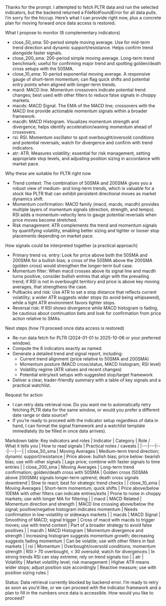 Thanks for the prompt. I attempted to fetch PLTR data and run the selected indicators, but the backend returned a FileNotFoundError for all data pulls. I’m sorry for the hiccup. Here’s what I can provide right now, plus a concrete plan for moving forward once data access is restored.

What I propose to monitor (8 complementary indicators)
- close_50_sma: 50-period simple moving average. Use for mid-term trend direction and dynamic support/resistance. Helps confirm trend alongside faster signals.
- close_200_sma: 200-period simple moving average. Long-term trend benchmark; useful for confirming major trend and spotting golden/death cross setups with the 50SMA.
- close_10_ema: 10-period exponential moving average. A responsive gauge of short-term momentum; can flag quick shifts and potential entry points when aligned with longer-term trends.
- macd: MACD line. Momentum crossovers indicate potential trend changes; best used with other filters to reduce false signals in choppy markets.
- macds: MACD Signal. The EMA of the MACD line; crossovers with the MACD line provide actionable momentum signals within a broader framework.
- macdh: MACD Histogram. Visualizes momentum strength and divergence; helps identify acceleration/waning momentum ahead of crossovers.
- rsi: RSI. Momentum oscillator to spot overbought/oversold conditions and potential reversals; watch for divergence and confirm with trend indicators.
- atr: ATR. Measures volatility; essential for risk management, setting appropriate stop levels, and adjusting position sizing in accordance with market pace.

Why these are suitable for PLTR right now
- Trend context: The combination of 50SMA and 200SMA gives you a robust view of medium- and long-term trends, which is valuable for a stock like PLTR that can exhibit persistent directional moves as market dynamics shift.
- Momentum confirmation: MACD family (macd, macds, macdh) provides multiple layers of momentum signals (direction, strength, and tempo). RSI adds a momentum-velocity lens to gauge potential reversals when price moves become stretched.
- Risk management: ATR complements the trend and momentum signals by quantifying volatility, enabling better sizing and tighter or looser stop placements depending on market pace.

How signals could be interpreted together (a practical approach)
- Primary trend vs. entry: Look for price above both the 50SMA and 200SMA for a bullish bias; a cross of the 50SMA above the 200SMA (golden cross) would strengthen the longer-term bull case.
- Momentum filter: When macd crosses above its signal line and macdh turns positive, consider bullish entries that align with the prevailing trend; if RSI is not in overbought territory and price is above key moving averages, that strengthens the case.
- Pullbacks and risk: Use ATR to set a stop distance that reflects current volatility; a wider ATR suggests wider stops (to avoid being whipsawed), while a tight ATR environment favors tighter stops.
- Reversal risk: If RSI shows divergence while MACD histogram is fading, be cautious about continuation bets and look for confirmation from price action relative to SMAs.

Next steps (how I’ll proceed once data access is restored)
- Re-run data fetch for PLTR (2024-01-01 to 2025-10-06 or your preferred window).
- Compute the 8 indicators exactly as named.
- Generate a detailed trend and signal report, including:
  - Current trend alignment (price relative to 50SMA and 200SMA)
  - Momentum posture (MACD cross/status, MACD histogram, RSI level)
  - Volatility regime (ATR values and recent changes)
  - Potential entry/exit setups with suggested stop/target framework
- Deliver a clear, trader-friendly summary with a table of key signals and a practical watchlist.

Request for action
- I can retry data retrieval now. Do you want me to automatically retry fetching PLTR data for the same window, or would you prefer a different date range or data source?
- If you’re ready to proceed with the indicator setup regardless of data in hand, I can format the signal framework and a watchlist template immediately (to be filled in once data arrives).

Markdown table: Key indicators and roles
| Indicator | Category | Role / What it tells you | How to read signals | Practical notes / caveats |
|---|---|---|---|---|
| close_50_sma | Moving Averages | Medium-term trend direction; dynamic support/resistance | Price above: bullish bias; price below: bearish bias; use with other signals | Lags price; combine with faster signals to time entries |
| close_200_sma | Moving Averages | Long-term trend confirmation; golden/death cross with 50SMA | Golden cross (50SMA above 200SMA) signals longer-term uptrend; death cross signals downtrend | Slow to react; best for strategic trend checks |
| close_10_ema | Moving Averages | Short-term momentum; quick shifts | Price above/below 10EMA with other filters can indicate entries/exits | Prone to noise in choppy markets; use with longer MA for filtering |
| macd | MACD Related | Momentum direction and strength | MACD line crossing above/below the signal; positive/negative histogram indicates momentum | Needs confirmation in low-volatility or sideways markets |
| macds | MACD Signal | Smoothing of MACD; signal trigger | Cross of macd with macds to trigger moves; use with trend context | Part of a broader strategy to avoid false positives |
| macdh | MACD Histogram | Momentum divergence and strength | Increasing histogram suggests momentum growth; decreasing suggests fading momentum | Can be volatile; use with other filters in fast markets |
| rsi | Momentum | Overbought/oversold conditions; momentum strength | RSI > 70 overbought, < 30 oversold; watch for divergences | In strong trends RSI can stay extreme; rely on trend signals too |
| atr | Volatility | Market volatility level; risk management | Higher ATR means wider stops; adjust position size accordingly | Reactive measure; use with position sizing rules |

Status: Data retrieval currently blocked by backend error. I’m ready to retry as soon as you’d like, or we can proceed with the indicator framework and a plan to fill in the numbers once data is accessible. How would you like to proceed?